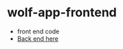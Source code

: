 # wolf-app-frontend


 
* front end code
* [Back end here](https://github.com/atbeatty/wolf-app-end)
